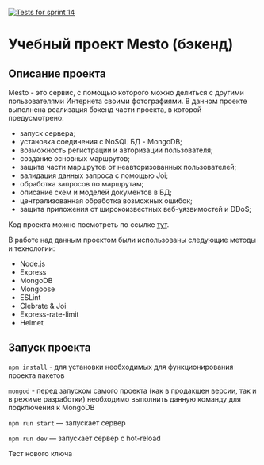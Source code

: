 [![Tests for sprint 14](https://github.com/Marinicheva/express-mesto-gha/actions/workflows/tests-14-sprint.yml/badge.svg)](https://github.com/Marinicheva/express-mesto-gha/actions/workflows/tests-14-sprint.yml)

#  Учебный проект Mesto (бэкенд)
## Описание проекта
Mesto - это сервис, с помощью которого можно делиться с другими пользователями Интернета своими фотографиями.
В данном проекте выполнена реализация бэкенд части проекта, в которой предусмотрено: 
* запуск сервера;
* установка соединения с NoSQL БД - MongoDB;
* возможность регистрации и авторизации пользователя;
* создание основных маршрутов;
* защита части маршрутов от неавторизованных пользователей;
* валидация данных запроса с помощью Joi;
* обработка запросов по маршрутам;
* описание схем и моделей документов в БД;
* централизованная обработка возможных ошибок;
* защита приложения от широкоизвестных веб-уязвимостей и DDoS;

Код проекта можно посмотреть по ссылке  [тут](https://github.com/Marinicheva/express-mesto-gha).

В работе над данным проектом были использованы следующие методы и технологии:

- Node.js
- Express
- MongoDB
- Mongoose
- ESLint
- Clebrate & Joi
- Express-rate-limit
- Helmet

  
##  Запуск проекта

`npm install` - для установки необходимых для функционирования проекта пакетов

`mongod` - перед запуском самого проекта (как в продакшен версии, так и в режиме разработки) необходимо выполнить данную команду для подключения к MongoDB

`npm run start` — запускает сервер

`npm run dev` — запускает сервер с hot-reload

Тест нового ключа
